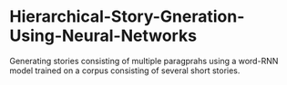 # Hierarchical-Story-Gneration-Using-Neural-Networks
Generating stories consisting of multiple paragprahs using a word-RNN model trained on a corpus consisting of several short stories.

